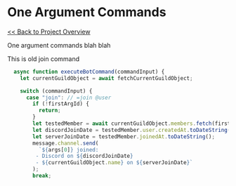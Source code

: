 # One Argument Commands

[<< Back to Project Overview](../defenderProject.md)

One argument commands blah blah

This is old join command

```typescript
  async function executeBotCommand(commandInput) {
    let currentGuildObject = await fetchCurrentGuildObject;

    switch (commandInput) {
      case "join": // =join @user
        if (!firstArgId) {
          return;
        }
        let testedMember = await currentGuildObject.members.fetch(firstArgId);
        let discordJoinDate = testedMember.user.createdAt.toDateString();
        let serverJoinDate = testedMember.joinedAt.toDateString();
        message.channel.send(
          `${args[0]} joined:
         - Discord on ${discordJoinDate}
         - ${currentGuildObject.name} on ${serverJoinDate}`
        );
        break;
```
